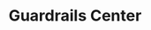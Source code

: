 ---
title: Guardrails Center
excerpt: ''
deprecated: false
hidden: false
metadata:
  title: ''
  description: ''
  robots: index
next:
  description: ''
---